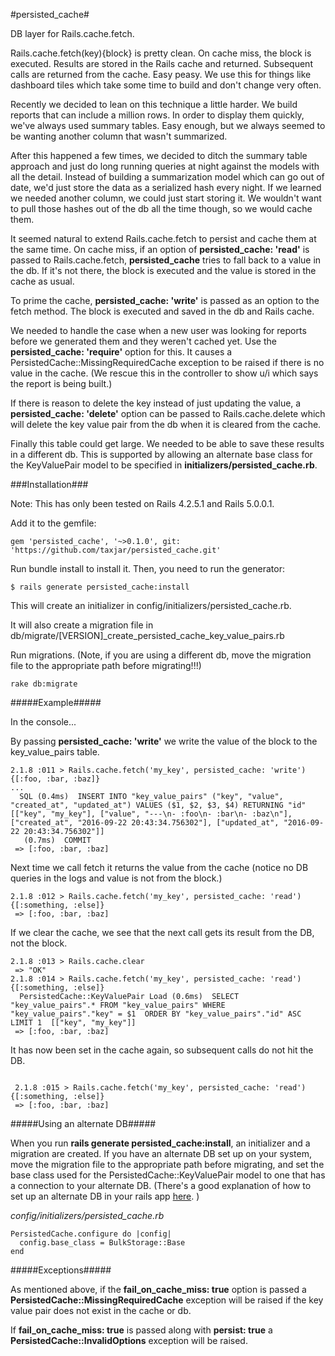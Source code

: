 #persisted_cache#

DB layer for Rails.cache.fetch.

Rails.cache.fetch(key){block} is pretty clean. On cache miss, the block is executed. Results are stored in the Rails cache and returned. Subsequent calls are returned from the cache. Easy peasy. We use this for things like dashboard tiles which take some time to build and don't change very often. 

Recently we decided to lean on this technique a little harder. We build reports that can include a million rows. In order to display them quickly, we've always used summary tables. Easy enough, but we always seemed to be wanting another column that wasn't summarized.

After this happened a few times, we decided to ditch the summary table approach and just do long running queries at night against the models with all the detail. Instead of building a summarization model which can go out of date, we'd just store the data as a serialized hash every night. If we learned we needed another column, we could just start storing it. We wouldn't want to pull those hashes out of the db all the time though, so we would cache them. 

It seemed natural to extend Rails.cache.fetch to persist and cache them at the same time. On cache miss, if an option of **persisted_cache: 'read'** is passed to Rails.cache.fetch, **persisted_cache**  tries to fall back to a value in the db. If it's not there, the block is executed and the value is stored in the cache as usual.

To prime the cache, **persisted_cache: 'write'** is passed as an option to the fetch method. The block is executed and saved in the db and Rails cache.

We needed to handle the case when a new user was looking for reports before we generated them and they weren't cached yet.  Use the **persisted_cache: 'require'** option for this.  It causes a PersistedCache::MissingRequiredCache exception to be raised if there is no value in the cache. (We rescue this in the controller to show u/i which says the report is being built.)

If there is reason to delete the key instead of just updating the value, a **persisted_cache: 'delete'** option can be passed to Rails.cache.delete which will delete the key value pair from the db when it is cleared from the cache.

Finally this table could get large. We needed to be able to save these results in a different db. This is supported by allowing an alternate base class for the KeyValuePair model to be specified in **initializers/persisted_cache.rb**.

###Installation###

Note: This has only been tested on Rails 4.2.5.1 and Rails 5.0.0.1.

Add it to the gemfile:

~~~~
gem 'persisted_cache', '~>0.1.0', git: 'https://github.com/taxjar/persisted_cache.git'
~~~~

Run bundle install to install it.  Then, you need to run the generator:

~~~~
$ rails generate persisted_cache:install
~~~~

This will create an initializer in config/initializers/persisted_cache.rb.

It will also create a migration file in db/migrate/[VERSION]_create_persisted_cache_key_value_pairs.rb

Run migrations. (Note, if you are using a different db, move the migration file to the appropriate path before migrating!!!)

~~~~
rake db:migrate
~~~~

#####Example#####

In the console...


By passing **persisted_cache: 'write'** we write the value of the block to the key_value_pairs table.

~~~~
2.1.8 :011 > Rails.cache.fetch('my_key', persisted_cache: 'write'){[:foo, :bar, :baz]}
...
  SQL (0.4ms)  INSERT INTO "key_value_pairs" ("key", "value", "created_at", "updated_at") VALUES ($1, $2, $3, $4) RETURNING "id"  [["key", "my_key"], ["value", "---\n- :foo\n- :bar\n- :baz\n"], ["created_at", "2016-09-22 20:43:34.756302"], ["updated_at", "2016-09-22 20:43:34.756302"]]
   (0.7ms)  COMMIT  
 => [:foo, :bar, :baz]
~~~~

Next time we call fetch it returns the value from the cache (notice no DB queries in the logs and value is not from the block.)

~~~~
2.1.8 :012 > Rails.cache.fetch('my_key', persisted_cache: 'read'){[:something, :else]}
 => [:foo, :bar, :baz] 
~~~~

If we clear the cache, we see that the next call gets its result from the DB, not the block.

~~~~
2.1.8 :013 > Rails.cache.clear
 => "OK" 
2.1.8 :014 > Rails.cache.fetch('my_key', persisted_cache: 'read'){[:something, :else]}
  PersistedCache::KeyValuePair Load (0.6ms)  SELECT  "key_value_pairs".* FROM "key_value_pairs" WHERE "key_value_pairs"."key" = $1  ORDER BY "key_value_pairs"."id" ASC LIMIT 1  [["key", "my_key"]]
 => [:foo, :bar, :baz] 
~~~~ 

It has now been set in the cache again, so subsequent calls do not hit the DB.

~~~~

 2.1.8 :015 > Rails.cache.fetch('my_key', persisted_cache: 'read'){[:something, :else]}
 => [:foo, :bar, :baz] 
~~~~


#####Using an alternate DB#####

When you run **rails generate persisted_cache:install**, an initializer and a migration are created. If you have an alternate DB set up on your system, move the migration file to the appropriate path before migrating, and set the base class used for the PersistedCache::KeyValuePair model to one that has a connection to your alternate DB. (There's a good explanation of how to set up an alternate DB in your rails app [here](http://www.ostinelli.net/setting-multiple-dbs-rails-definitive-guide/). )

*config/initializers/persisted_cache.rb*

~~~~
PersistedCache.configure do |config|
  config.base_class = BulkStorage::Base
end
~~~~

#####Exceptions#####

As mentioned above, if the **fail_on_cache_miss: true** option is passed a **PersistedCache::MissingRequiredCache** exception will be raised if the key value pair does not exist in the cache or db. 

If **fail_on_cache_miss: true** is passed along with **persist: true** a **PersistedCache::InvalidOptions** exception will be raised.
